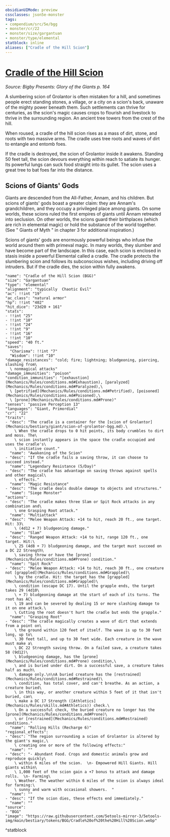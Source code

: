 ```yaml
---
obsidianUIMode: preview
cssclasses: json5e-monster
tags:
- compendium/src/5e/bgg
- monster/cr/22
- monster/size/gargantuan
- monster/type/elemental
statblock: inline
aliases: ["Cradle of the Hill Scion"]
---
```

# [Cradle of the Hill Scion](Mechanics\bestiary\elemental/cradle-of-the-hill-scion-bgg.md)
*Source: Bigby Presents: Glory of the Giants p. 164*  

A slumbering scion of Grolantor is often mistaken for a hill, and sometimes people erect standing stones, a village, or a city on a scion's back, unaware of the mighty power beneath them. Such settlements can thrive for centuries, as the scion's magic causes crops to flourish and livestock to thrive in the surrounding region. An ancient tree towers from the crest of the hill.

When roused, a cradle of the hill scion rises as a mass of dirt, stone, and roots with two massive arms. The cradle uses tree roots and waves of dirt to entangle and entomb foes.

If the cradle is destroyed, the scion of Grolantor inside it awakens. Standing 50 feet tall, the scion devours everything within reach to satiate its hunger. Its powerful lungs can suck food straight into its gullet. The scion uses a great tree to bat foes far into the distance.

## Scions of Giants' Gods

Giants are descended from the All-Father, Annam, and his children. But scions of giants' gods boast a greater claim: they are Annam's grandchildren, and they occupy a privileged place among giants. On some worlds, these scions ruled the first empires of giants until Annam retreated into seclusion. On other worlds, the scions guard their birthplaces (which are rich in elemental magic) or hold the substance of the world together. (See " Giants of Myth " in chapter 3 for additional inspiration.)

Scions of giants' gods are enormously powerful beings who infuse the world around them with primeval magic. In many worlds, they slumber and have become part of the landscape. In this case, each scion is enclosed in stasis inside a powerful Elemental called a cradle. The cradle protects the slumbering scion and follows its subconscious wishes, including driving off intruders. But if the cradle dies, the scion within fully awakens.

```statblock
"name": "Cradle of the Hill Scion (BGG)"
"size": "Gargantuan"
"type": "elemental"
"alignment": "typically  Chaotic Evil"
"ac": !!int "19"
"ac_class": "natural armor"
"hp": !!int "402"
"hit_dice": "23d20 + 161"
"stats":
- !!int "25"
- !!int "10"
- !!int "24"
- !!int "9"
- !!int "16"
- !!int "10"
"speed": "40 ft."
"saves":
  "Charisma": !!int "7"
  "Wisdom": !!int "10"
"damage_resistances": "cold; fire; lightning; bludgeoning, piercing, slashing from\
  \ nonmagical attacks"
"damage_immunities": "poison"
"condition_immunities": "[exhaustion](Mechanics/Rules/conditions.md#Exhaustion), [paralyzed](Mechanics/Rules/conditions.md#Paralyzed),\
  \ [petrified](Mechanics/Rules/conditions.md#Petrified), [poisoned](Mechanics/Rules/conditions.md#Poisoned),\
  \ [prone](Mechanics/Rules/conditions.md#Prone)"
"senses": "passive Perception 13"
"languages": "Giant, Primordial"
"cr": "22"
"traits":
- "desc": "The cradle is a container for the [scion of Grolantor](Mechanics/bestiary/giant/scion-of-grolantor-bgg.md).\
    \ When the cradle drops to 0 hit points, its body crumbles to dirt and moss. The\
    \ scion instantly appears in the space the cradle occupied and uses the cradle's\
    \ initiative count."
  "name": "Awakening of the Scion"
- "desc": "If the cradle fails a saving throw, it can choose to succeed instead."
  "name": "Legendary Resistance (5/Day)"
- "desc": "The cradle has advantage on saving throws against spells and other magical\
    \ effects."
  "name": "Magic Resistance"
- "desc": "The cradle deals double damage to objects and structures."
  "name": "Siege Monster"
"actions":
- "desc": "The cradle makes three Slam or Spit Rock attacks in any combination and\
    \ one Grasping Root attack."
  "name": "Multiattack"
- "desc": "Melee Weapon Attack: +14 to hit, reach 20 ft., one target. Hit: 33\
    \ (4d12 + 7) bludgeoning damage."
  "name": "Slam"
- "desc": "Ranged Weapon Attack: +14 to hit, range 120 ft., one target. Hit:\
    \ 25 (4d8 + 7) bludgeoning damage, and the target must succeed on a DC 22 Strength\
    \ saving throw or have the [prone](Mechanics/Rules/conditions.md#Prone) condition."
  "name": "Spit Rock"
- "desc": "Melee Weapon Attack: +14 to hit, reach 30 ft., one creature not [grappled](Mechanics/Rules/conditions.md#Grappled)\
    \ by the cradle. Hit: the target has the [grappled](Mechanics/Rules/conditions.md#Grappled)\
    \ condition (escape DC 17). Until the grapple ends, the target takes 29 (4d10\
    \ + 7) bludgeoning damage at the start of each of its turns. The root has AC\
    \ 19 and can be severed by dealing 15 or more slashing damage to it on one attack.\
    \ Cutting the root doesn't hurt the cradle but ends the grapple."
  "name": "Grasping Root"
- "desc": "The cradle magically creates a wave of dirt that extends from a point on\
    \ the ground within 120 feet of itself. The wave is up to 30 feet long, up to\
    \ 30 feet tall, and up to 30 feet wide. Each creature in the wave must make a\
    \ DC 22 Strength saving throw. On a failed save, a creature takes 58 (9d12)\
    \ bludgeoning damage, has the [prone](Mechanics/Rules/conditions.md#Prone) condition,\
    \ and is buried under dirt. On a successful save, a creature takes half as much\
    \ damage only.\n\nA buried creature has the [restrained](Mechanics/Rules/conditions.md#Restrained)\
    \ condition, has total cover, and can't breathe. As an action, a creature buried\
    \ in this way, or another creature within 5 feet of it that isn't buried, can\
    \ make a DC 17 Strength ([Athletics](Mechanics/Rules/skills.md#Athletics)) check.\
    \ On a successful check, the buried creature no longer has the [prone](Mechanics/Rules/conditions.md#Prone)\
    \ or [restrained](Mechanics/Rules/conditions.md#Restrained) conditions."
  "name": "Rolling Hills (Recharge 6)"
"regional_effects":
- "desc": "The region surrounding a scion of Grolantor is altered by the giant's magic,\
    \ creating one or more of the following effects:"
  "name": ""
- "desc": "- Abundant Food. Crops and domestic animals grow and reproduce quickly\
    \ within 6 miles of the scion.  \n- Empowered Hill Giants. Hill giants within\
    \ 1,000 feet of the scion gain a +7 bonus to attack and damage rolls.  \n- Farming\
    \ Weather. The weather within 6 miles of the scion is always ideal for farming:\
    \ sunny and warm with occasional showers.  "
  "name": ""
- "desc": "If the scion dies, these effects end immediately."
  "name": ""
"source":
- "BGG"
"image": "https://raw.githubusercontent.com/5etools-mirror-3/5etools-img/main/bestiary/tokens/BGG/Cradle%20of%20the%20Hill%20Scion.webp"
```
^statblock